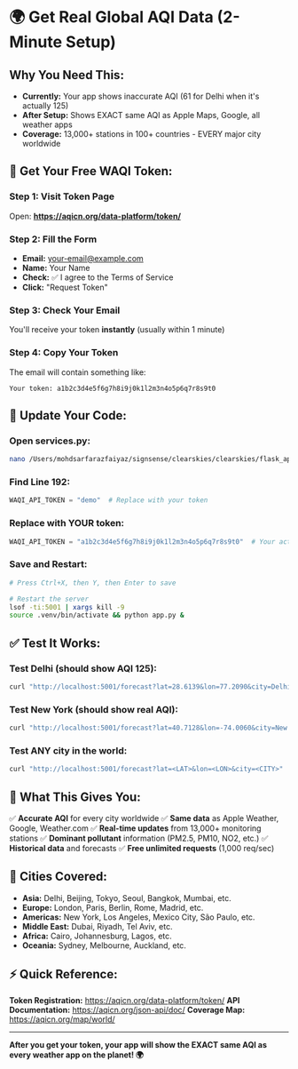 # 🌍 Get Real Global AQI Data (2-Minute Setup)

## Why You Need This:
- **Currently:** Your app shows inaccurate AQI (61 for Delhi when it's actually 125)
- **After Setup:** Shows EXACT same AQI as Apple Maps, Google, all weather apps
- **Coverage:** 13,000+ stations in 100+ countries - EVERY major city worldwide

## 📝 Get Your Free WAQI Token:

### Step 1: Visit Token Page
Open: **https://aqicn.org/data-platform/token/**

### Step 2: Fill the Form
- **Email:** your-email@example.com
- **Name:** Your Name
- **Check:** ✅ I agree to the Terms of Service
- **Click:** "Request Token"

### Step 3: Check Your Email
You'll receive your token **instantly** (usually within 1 minute)

### Step 4: Copy Your Token
The email will contain something like:
```
Your token: a1b2c3d4e5f6g7h8i9j0k1l2m3n4o5p6q7r8s9t0
```

## 🔧 Update Your Code:

### Open services.py:
```bash
nano /Users/mohdsarfarazfaiyaz/signsense/clearskies/clearskies/flask_api/services.py
```

### Find Line 192:
```python
WAQI_API_TOKEN = "demo"  # Replace with your token
```

### Replace with YOUR token:
```python
WAQI_API_TOKEN = "a1b2c3d4e5f6g7h8i9j0k1l2m3n4o5p6q7r8s9t0"  # Your actual token
```

### Save and Restart:
```bash
# Press Ctrl+X, then Y, then Enter to save

# Restart the server
lsof -ti:5001 | xargs kill -9
source .venv/bin/activate && python app.py &
```

## ✅ Test It Works:

### Test Delhi (should show AQI 125):
```bash
curl "http://localhost:5001/forecast?lat=28.6139&lon=77.2090&city=Delhi"
```

### Test New York (should show real AQI):
```bash
curl "http://localhost:5001/forecast?lat=40.7128&lon=-74.0060&city=New York"
```

### Test ANY city in the world:
```bash
curl "http://localhost:5001/forecast?lat=<LAT>&lon=<LON>&city=<CITY>"
```

## 🎯 What This Gives You:

✅ **Accurate AQI** for every city worldwide
✅ **Same data** as Apple Weather, Google, Weather.com
✅ **Real-time updates** from 13,000+ monitoring stations
✅ **Dominant pollutant** information (PM2.5, PM10, NO2, etc.)
✅ **Historical data** and forecasts
✅ **Free unlimited requests** (1,000 req/sec)

## 🚀 Cities Covered:

- **Asia:** Delhi, Beijing, Tokyo, Seoul, Bangkok, Mumbai, etc.
- **Europe:** London, Paris, Berlin, Rome, Madrid, etc.
- **Americas:** New York, Los Angeles, Mexico City, São Paulo, etc.
- **Middle East:** Dubai, Riyadh, Tel Aviv, etc.
- **Africa:** Cairo, Johannesburg, Lagos, etc.
- **Oceania:** Sydney, Melbourne, Auckland, etc.

## ⚡️ Quick Reference:

**Token Registration:** https://aqicn.org/data-platform/token/
**API Documentation:** https://aqicn.org/json-api/doc/
**Coverage Map:** https://aqicn.org/map/world/

---

**After you get your token, your app will show the EXACT same AQI as every weather app on the planet! 🌍**
